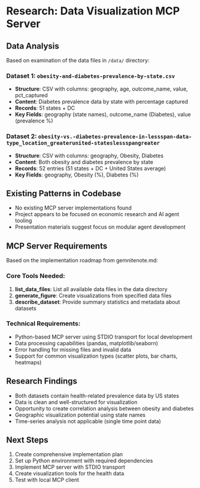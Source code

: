 # Research: Data Visualization MCP Server

## Data Analysis
Based on examination of the data files in `/data/` directory:

### Dataset 1: `obesity-and-diabetes-prevalence-by-state.csv`
- **Structure**: CSV with columns: geography, age, outcome_name, value, pct_captured
- **Content**: Diabetes prevalence data by state with percentage captured
- **Records**: 51 states + DC
- **Key Fields**: geography (state names), outcome_name (Diabetes), value (prevalence %)

### Dataset 2: `obesity-vs.-diabetes-prevalence-in-lessspan-data-type_location_greaterunited-stateslessspangreater`
- **Structure**: CSV with columns: geography, Obesity, Diabetes
- **Content**: Both obesity and diabetes prevalence by state
- **Records**: 52 entries (51 states + DC + United States average)
- **Key Fields**: geography, Obesity (%), Diabetes (%)

## Existing Patterns in Codebase
- No existing MCP server implementations found
- Project appears to be focused on economic research and AI agent tooling
- Presentation materials suggest focus on modular agent development

## MCP Server Requirements
Based on the implementation roadmap from gemnitenote.md:

### Core Tools Needed:
1. **list_data_files**: List all available data files in the data directory
2. **generate_figure**: Create visualizations from specified data files
3. **describe_dataset**: Provide summary statistics and metadata about datasets

### Technical Requirements:
- Python-based MCP server using STDIO transport for local development
- Data processing capabilities (pandas, matplotlib/seaborn)
- Error handling for missing files and invalid data
- Support for common visualization types (scatter plots, bar charts, heatmaps)

## Research Findings
- Both datasets contain health-related prevalence data by US states
- Data is clean and well-structured for visualization
- Opportunity to create correlation analysis between obesity and diabetes
- Geographic visualization potential using state names
- Time-series analysis not applicable (single time point data)

## Next Steps
1. Create comprehensive implementation plan
2. Set up Python environment with required dependencies
3. Implement MCP server with STDIO transport
4. Create visualization tools for the health data
5. Test with local MCP client
